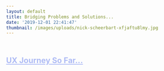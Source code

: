 ```yaml
---
layout: default
title: Bridging Problems and Solutions...
date: '2019-12-01 22:41:47'
thumbnail: /images/uploads/nick-scheerbart-xfjaftu8lmy.jpg
---
```

## <br><font color="#aebbf5"><u>UX Journey So Far...

<br><br>
